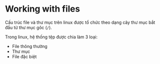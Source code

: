 # Working with files

Cấu trúc file và thư mục trên linux được tổ chức theo dạng cây thư mục bắt đầu từ thư mục gôc (`/`).

Trong linux, hệ thống tệp được chia làm 3 loại:
- File thông thường
- Thư mục
- File đặc biệt